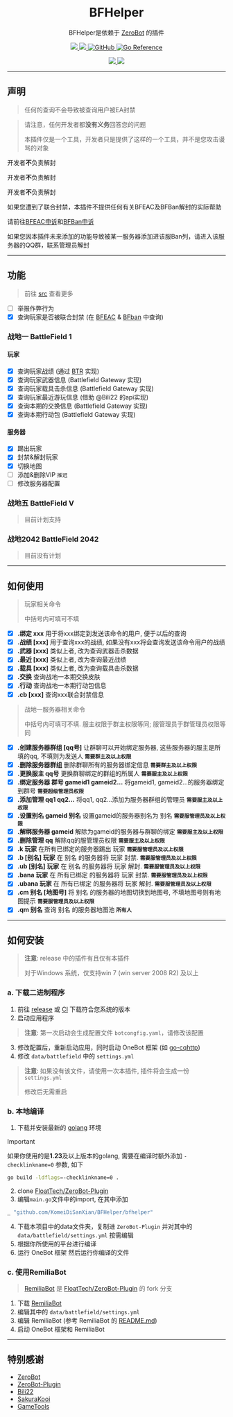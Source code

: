 <div align="center">
  <br>

  # BFHelper

  BFHelper是依赖于 [ZeroBot](https://github.com/wdvxdr1123/ZeroBot) 的插件
</div>

<p align="center">
    <a href=""></a>
    <a href="https://goreportcard.com/report/github.com/KomeiDiSanXian/BFHelper">
        <img src="https://goreportcard.com/badge/github.com/KomeiDiSanXian/BFHelper">
    </a> 
    <a href="https://github.com/wdvxdr1123/ZeroBot">
        <img src="https://img.shields.io/badge/zerobot-v1.7.4-black?style=flat-square&logo=go">
    </a>
    <a href="https://raw.githubusercontent.com/KomeiDiSanXian/BFHelper/master/LICENSE">
        <img alt="GitHub" src="https://img.shields.io/github/license/KomeiDiSanXian/BFHelper">
    </a>
    <a href="https://pkg.go.dev/github.com/KomeiDiSanXian/BFHelper">
        <img src="https://pkg.go.dev/badge/github.com/KomeiDiSanXian/BFHelper.svg" alt="Go Reference">
    </a>
</p>

<p align="center">
    <a href="https://www.ea.com/games/battlefield/battlefield-1">
        <img src="https://img.shields.io/badge/BattleField-1-yellow?logo=EA&logoColor=red">
    </a> 
    <a href="https://www.ea.com/games/battlefield/battlefield-5">
        <img src="https://img.shields.io/badge/BattleField-V-blue?logo=EA&logoColor=red">
    </a> 
</p>

---

## 声明
> 任何的查询不会导致被查询用户被EA封禁

> 请注意，任何开发者都**没有义务**回答您的问题
> 
> 本插件仅是一个工具，开发者只是提供了这样的一个工具，并不是您攻击谩骂的对象

开发者**不**负责解封

开发者**不**负责解封

开发者**不**负责解封

如果您遭到了联合封禁，本插件不提供任何有关BFEAC及BFBan解封的实际帮助

请前往[BFEAC申诉](https://bfeac.com/#/about)和[BFBan申诉](mailto:ban-appeals@bfban.com)

如果您因本插件未来添加的功能导致被某一服务器添加进该服Ban列，请进入该服务器的QQ群，联系管理员解封

---

## 功能

> 前往 [src](https://github.com/KomeiDiSanXian/BFHelper/tree/master/bfhelper) 查看更多

- [ ] 举报作弊行为
- [x] 查询玩家是否被联合封禁 (在 [BFEAC](https://bfeac.com/#/) & [BFban](https://bfban.gametools.network/) 中查询)

### 战地一 BattleField 1
#### 玩家
- [x] 查询玩家战绩 (通过 [BTR](https://battlefieldtracker.com/) 实现)
- [x] 查询玩家武器信息 (Battlefield Gateway 实现)
- [x] 查询玩家载具击杀信息 (Battlefield Gateway 实现)
- [x] 查询玩家最近游玩信息 (借助 @Bili22 的api实现)
- [x] 查询本期的交换信息 (Battlefield Gateway 实现)
- [x] 查询本期行动包 (Battlefield Gateway 实现)

#### 服务器
- [x] 踢出玩家
- [x] 封禁&解封玩家
- [x] 切换地图
- [ ] 添加&删除VIP `推迟`
- [ ] 修改服务器配置

### 战地五 BattleField V
> 目前计划支持

### 战地2042 BattleField 2042
> 目前没有计划

---

## 如何使用
> 玩家相关命令
> 
> 中括号内可填可不填
- [x] **.绑定 xxx** 用于将xxx绑定到发送该命令的用户, 便于以后的查询
- [x] **.战绩 [xxx]** 用于查询xxx的战绩, 如果没有xxx将会查询发送该命令用户的战绩
- [x] **.武器 [xxx]** 类似上者, 改为查询武器击杀数据
- [x] **.最近 [xxx]** 类似上者, 改为查询最近战绩
- [x] **.载具 [xxx]** 类似上者, 改为查询载具击杀数据
- [x] **.交换** 查询战地一本期交换皮肤
- [x] **.行动** 查询战地一本期行动包信息
- [x] **.cb [xxx]** 查询xxx联合封禁信息

> 战地一服务器相关命令
>
> 中括号内可填可不填. 服主权限于群主权限等同; 服管理员于群管理员权限等同
- [x] **.创建服务器群组 [qq号]** 让群聊可以开始绑定服务器, 这些服务器的服主是所填的qq, 不填则为发送人 **`需要群主及以上权限`**
- [x] **.删除服务器群组** 删除群聊所有的服务器绑定信息 **`需要群主及以上权限`**
- [x] **.更换服主 qq号** 更换群聊绑定的群组的所属人 **`需要服主及以上权限`**
- [x] **.绑定服务器 群号 gameid1 gameid2...**  将gameid1, gameid2...的服务器绑定到群号 **`需要超级管理员权限`**
- [x] **.添加管理 qq1 qq2...** 将qq1, qq2...添加为服务器群组的管理员 **`需要服主及以上权限`**
- [x] **.设置别名 gameid 别名** 设置gameid的服务器别名为 别名 **`需要服管理员及以上权限`**
- [x] **.解绑服务器 gameid** 解除为gameid的服务器与群聊的绑定 **`需要服主及以上权限`**
- [x] **.删除管理 qq** 解除qq的服管理员权限 **`需要服主及以上权限`**
- [x] **.k 玩家** 在所有已绑定的服务器踢出 玩家 **`需要服管理员及以上权限`**
- [x] **.b [别名] 玩家** 在 别名 的服务器将 玩家 封禁.  **`需要服管理员及以上权限`**
- [x] **.ub [别名] 玩家** 在 别名 的服务器将 玩家 解封.  **`需要服管理员及以上权限`**
- [x] **.bana 玩家** 在 所有已绑定 的服务器将 玩家 封禁.  **`需要服管理员及以上权限`**
- [x] **.ubana 玩家** 在 所有已绑定 的服务器将 玩家 解封.  **`需要服管理员及以上权限`**
- [x] **.cm 别名 [地图号]** 将 别名 的服务器的地图切换到地图号, 不填地图号则有地图提示 **`需要服管理员及以上权限`**
- [x] **.qm 别名** 查询 别名 的服务器地图池 **`所有人`**

---

## 如何安装

> **注意**: release 中的插件有且仅有本插件 
>
> 对于Windows 系统，仅支持win 7 (win server 2008 R2) 及以上
### a. 下载二进制程序

1. 前往 [release](https://github.com/KomeiDiSanXian/BFHelper/releases) 或 [CI](https://github.com/KomeiDiSanXian/BFHelper/actions/workflows/go.yml) 下载符合您系统的版本
2. 启动应用程序
> **注意**: 第一次启动会生成配置文件 `botcongfig.yaml`，请修改该配置

3. 修改配置后，重新启动应用，同时启动 OneBot 框架 (如 [go-cqhttp](https://github.com/Mrs4s/go-cqhttp))
4. 修改 `data/battlefield` 中的 `settings.yml`
> **注意**: 如果没有该文件，请使用一次本插件, 插件将会生成一份 `settings.yml`
>
> 修改后无需重启

### b. 本地编译

1. 下载并安装最新的 [golang](https://studygolang.com/dl) 环境
> [!IMPORTANT]
> 如果你使用的是**1.23**及以上版本的golang, 需要在编译时额外添加 `-checklinkname=0` 参数, 如下
> ```bash
> go build -ldflags=-checklinkname=0 .   
> ```
2. clone [FloatTech/ZeroBot-Plugin](https://github.com/FloatTech/ZeroBot-Plugin)
3. 编辑`main.go`文件中的import, 在其中添加

```go
_ "github.com/KomeiDiSanXian/BFHelper/bfhelper"
```
4. 下载本项目中的data文件夹，复制进 `ZeroBot-Plugin` 并对其中的 `data/battlefield/settings.yml` 按需编辑
5. 根据你所使用的平台进行编译
6. 运行 OneBot 框架 然后运行你编译的文件

### c. 使用RemiliaBot
> [RemiliaBot](https://github.com/KomeiDiSanXian/RemiliaBot) 是 [FloatTech/ZeroBot-Plugin](https://github.com/FloatTech/ZeroBot-Plugin) 的 fork 分支

1. 下载 [RemiliaBot](https://github.com/KomeiDiSanXian/RemiliaBot/releases)
2. 编辑其中的 `data/battlefield/settings.yml`
3. 编辑 RemiliaBot (参考 RemiliaBot 的 [README.md](https://github.com/KomeiDiSanXian/RemiliaBot/blob/master/README.md))
4. 启动 OneBot 框架和 RemiliaBot

----
## 特别感谢
- [ZeroBot](https://github.com/wdvxdr1123/ZeroBot)
- [ZeroBot-Plugin](https://github.com/FloatTech/ZeroBot-Plugin)
- [Bili22](mailto:b22lengfeng@qq.com)
- [SakuraKooi](https://github.com/SakuraKoi)
- [GameTools](https://github.com/Community-network)
